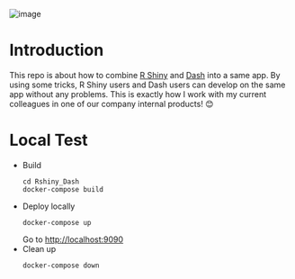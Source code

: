 ![image](https://drive.google.com/uc?export=view&id=1mRj-gJc9QRKQWr2TDm05GAo8c23V-46k)

# Introduction
This repo is about how to combine [R Shiny](https://shiny.rstudio.com/) and [Dash](https://dash.plotly.com/) into a same app. By using some tricks, R Shiny users and Dash users can develop on the same app without any problems. This is exactly how I work with my current colleagues in one of our company internal products! :blush:

# Local Test
* Build
    ```
    cd Rshiny_Dash
    docker-compose build 
    ```
* Deploy locally
    ```
    docker-compose up
    ```
    Go to [http://localhost:9090](http://localhost:9090)
* Clean up 
    ```
    docker-compose down
    ```
